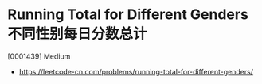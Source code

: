 # Running Total for Different Genders 不同性别每日分数总计

[0001439] Medium

- https://leetcode-cn.com/problems/running-total-for-different-genders/
